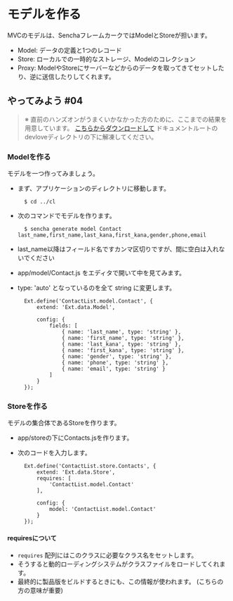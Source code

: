 # モデルを作る

MVCのモデルは、SenchaフレームカークではModelとStoreが担います。

* Model: データの定義と1つのレコード
* Store: ローカルでの一時的なストレージ、Modelのコレクション
* Proxy: ModelやStoreにサーバーなどからのデータを取ってきてセットしたり、逆に送信したりしてくれます。


## やってみよう #04

> ※ 直前のハンズオンがうまくいかなかった方のために、ここまでの結果を用意しています。
> [こちらからダウンロードして](http://sencha.sunvisor.net/devlove/cl03.zip)
> ドキュメントルートのdevloveディレクトリの下に解凍してください。

### Modelを作る

モデルを一つ作ってみましょう。

* まず、アプリケーションのディレクトリに移動します。

        $ cd ../cl

* 次のコマンドでモデルを作ります。

        $ sencha generate model Contact last_name,first_name,last_kana,first_kana,gender,phone,email

* last_name以降はフィールド名ですカンマ区切りですが、間に空白は入れないでください
* app/model/Contact.js をエディタで開いて中を見てみます。
* type: 'auto' となっているのを全て string に変更します。

        Ext.define('ContactList.model.Contact', {
            extend: 'Ext.data.Model',

            config: {
                fields: [
                    { name: 'last_name', type: 'string' },
                    { name: 'first_name', type: 'string' },
                    { name: 'last_kana', type: 'string' },
                    { name: 'first_kana', type: 'string' },
                    { name: 'gender', type: 'string' },
                    { name: 'phone', type: 'string' },
                    { name: 'email', type: 'string' }
                ]
            }
        });

### Storeを作る

モデルの集合体であるStoreを作ります。

* app/storeの下にContacts.jsを作ります。
* 次のコードを入力します。

        Ext.define('ContactList.store.Contacts', {
            extend: 'Ext.data.Store',
            requires: [
                'ContactList.model.Contact'
            ],

            config: {
                model: 'ContactList.model.Contact'
            }
        });

#### requiresについて

* `requires` 配列にはこのクラスに必要なクラス名をセットします。
* そうすると動的ローディングシステムがクラスファイルをロードしてくれます。
* 最終的に製品版をビルドするときにも、この情報が使われます。
  (こちらの方の意味が重要)

